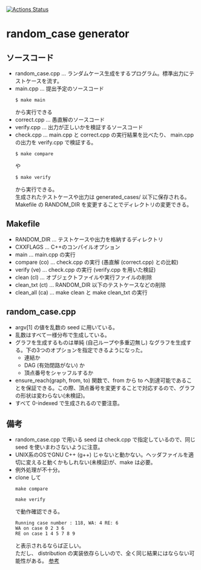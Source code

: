 [![Actions Status](https://github.com/spihill/random_case/workflows/verify/badge.svg)](https://github.com/spihill/random_case/actions)  
# random_case generator
## ソースコード
- random_case.cpp ... ランダムケース生成をするプログラム。標準出力にテストケースを流す。
- main.cpp ... 提出予定のソースコード  
  ```shell
  $ make main
  ```
  から実行できる
- correct.cpp ... 愚直解のソースコード
- verify.cpp ... 出力が正しいかを検証するソースコード
- check.cpp ... main.cpp と correct.cpp の実行結果を比べたり、 main.cpp の出力を verify.cpp で検証する。
  ```shell
  $ make compare
  ```
  や
  ```shell
  $ make verify
  ```
  から実行できる。  
  生成されたテストケースや出力は generated_cases/ 以下に保存される。  
  Makefile の RANDOM_DIR を変更することでディレクトリの変更できる。  
## Makefile
- RANDOM_DIR ... テストケースや出力を格納するディレクトリ
- CXXFLAGS ... C++のコンパイルオプション
- main ... main.cpp の実行
- compare (co) ... check.cpp の実行 (愚直解 (correct.cpp) との比較)
- verify (ve) ... check.cpp の実行 (verify.cpp を用いた検証)
- clean (cl) ... オブジェクトファイルや実行ファイルの削除
- clean_txt (ct) ... RANDOM_DIR 以下のテストケースなどの削除
- clean_all (ca) ... make clean と make clean_txt の実行
## random_case.cpp
- argv[1] の値を乱数の seed に用いている。
- 乱数はすべて一様分布で生成している。
- グラフを生成するものは単純 (自己ループや多重辺無し) なグラフを生成する。下の3つのオプションを指定できるようになった。
  - 連結か
  - DAG (有効閉路がない) か
  - 頂点番号をシャッフルするか
- ensure_reach(graph, from, to) 関数で、from から to へ到達可能であることを保証できる。この際、頂点番号を変更することで対応するので、グラフの形状は変わらない(未検証)。
- すべて 0-indexed で生成されるので要注意。
## 備考
- random_case.cpp で用いる seed は check.cpp で指定しているので、同じ seed を使いまわさないように注意。
- UNIX系のOSでGNU C++ (g++) じゃないと動かない。ヘッダファイルを適切に変えると動くかもしれない(未検証)が、make は必要。
- 例外処理が不十分。
- clone して
  ```shell
  make compare
  ```
  ```shell
  make verify
  ```
  で動作確認できる。
  ```shell
  Running case number : 118, WA: 4 RE: 6
  WA on case 0 2 3 6
  RE on case 1 4 5 7 8 9
  ```
  と表示されるならば正しい。  
  ただし、 distribution の実装依存らしいので、全く同じ結果にはならない可能性がある。 [参考](https://qiita.com/kusano_k/items/19b92af89f873f4bc1f7) 